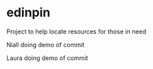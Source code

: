 # edinpin
Project to help locate resources for those in need

Niall doing demo of commit 


Laura doing demo of commit